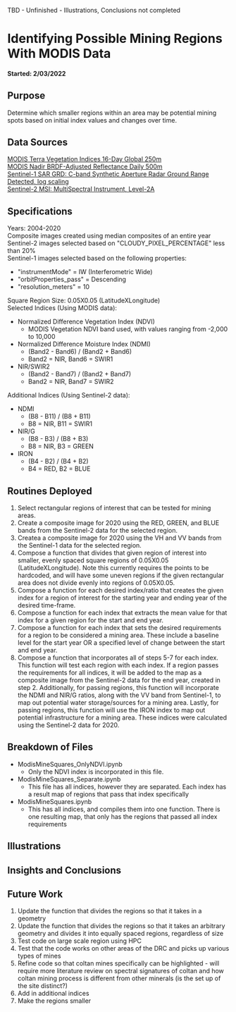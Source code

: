 TBD - Unfinished - Illustrations, Conclusions not completed
# Identifying Possible Mining Regions With MODIS Data
#### Started: 2/03/2022
## Purpose
Determine which smaller regions within an area may be potential mining spots based on initial index values and changes over time.

## Data Sources
[MODIS Terra Vegetation Indices 16-Day Global 250m](https://developers.google.com/earth-engine/datasets/catalog/MODIS_006_MOD13Q1) \
[MODIS Nadir BRDF-Adjusted Reflectance Daily 500m](https://developers.google.com/earth-engine/datasets/catalog/MODIS_006_MCD43A4) \
[Sentinel-1 SAR GRD: C-band Synthetic Aperture Radar Ground Range Detected, log scaling](https://developers.google.com/earth-engine/datasets/catalog/COPERNICUS_S1_GRD) \
[Sentinel-2 MSI: MultiSpectral Instrument, Level-2A](https://developers.google.com/earth-engine/datasets/catalog/COPERNICUS_S2_SR)

## Specifications
Years: 2004-2020 \
Composite images created using median composites of an entire year \
Sentinel-2 images selected based on "CLOUDY_PIXEL_PERCENTAGE" less than 20% \
Sentinel-1 images selected based on the following properties:
- "instrumentMode" = IW (Interferometric Wide)
- "orbitProperties_pass" = Descending
- "resolution_meters" = 10 

Square Region Size: 0.05X0.05 (LatitudeXLongitude) \
Selected Indices (Using MODIS data):
- Normalized Difference Vegetation Index (NDVI)
  - MODIS Vegetation NDVI band used, with values ranging from -2,000 to 10,000
- Normalized Difference Moisture Index (NDMI)
  - (Band2 - Band6) / (Band2 + Band6)
  - Band2 = NIR, Band6 = SWIR1
- NIR/SWIR2
  - (Band2 - Band7) / (Band2 + Band7)
  - Band2 = NIR, Band7 = SWIR2

Additional Indices (Using Sentinel-2 data):
- NDMI
  - (B8 - B11) / (B8 + B11)
  - B8 = NIR, B11 = SWIR1
- NIR/G
  - (B8 - B3) / (B8 + B3)
  - B8 = NIR, B3 = GREEN
- IRON
  - (B4 - B2) / (B4 + B2)
  - B4 = RED, B2 = BLUE

## Routines Deployed
1. Select rectangular regions of interest that can be tested for mining areas.
2. Create a composite image for 2020 using the RED, GREEN, and BLUE bands from the Sentinel-2 data for the selected region.
3. Createa a composite image for 2020 using the VH and VV bands from the Sentinel-1 data for the selected region.
4. Compose a function that divides that given region of interest into smaller, evenly spaced square regions of 0.05X0.05 (LatitudeXLongitude). Note this currently requires the points to be hardcoded, and will have some uneven regions if the given rectangular area does not divide evenly into regions of 0.05X0.05.
5. Compose a function for each desired index/ratio that creates the given index for a region of interest for the starting year and ending year of the desired time-frame.
6. Compose a function for each index that extracts the mean value for that index for a given region for the start and end year.
7. Compose a function for each index that sets the desired requirements for a region to be considered a mining area. These include a baseline level for the start year OR a specified level of change between the start and end year.
8. Compose a function that incorporates all of steps 5-7 for each index. This function will test each region with each index. If a region passes the requirements for all indices, it will be added to the map as a composite image from the Sentinel-2 data for the end year, created in step 2. Additionally, for passing regions, this function will incorporate the NDMI and NIR/G ratios, along with the VV band from Sentinel-1, to map out potential water storage/sources for a mining area. Lastly, for passing regions, this function will use the IRON index to map out potential infrastructure for a mining area. These indices were calculated using the Sentinel-2 data for 2020. 

## Breakdown of Files 
- ModisMineSquares_OnlyNDVI.ipynb
  - Only the NDVI index is incorporated in this file.
- ModisMineSquares_Separate.ipynb
  - This file has all indices, however they are separated. Each index has a result map of regions that pass that index specifically
- ModisMineSquares.ipynb
  - This has all indices, and compiles them into one function. There is one resulting map, that only has the regions that passed all index requirements

## Illustrations

## Insights and Conclusions

## Future Work
1. Update the function that divides the regions so that it takes in a geometry
2. Update the function that divides the regions so that it takes an arbitrary geometry and divides it into equally spaced regions, regardless of size
3. Test code on large scale region using HPC
4. Test that the code works on other areas of the DRC and picks up various types of mines
5. Refine code so that coltan mines specifically can be highlighted - will require more literature review on spectral signatures of coltan and how coltan mining process is different from other minerals (is the set up of the site distinct?)
6. Add in additional indices
7. Make the regions smaller
